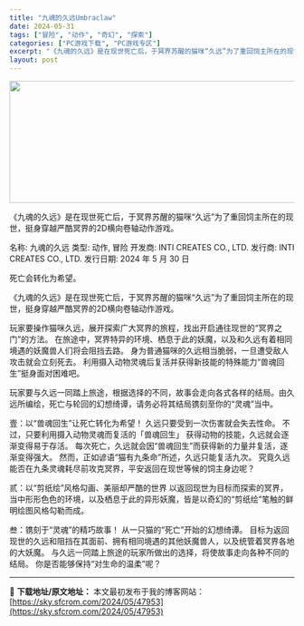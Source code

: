```yaml
---
title: "九魂的久远Umbraclaw"
date: 2024-05-31
tags: ["冒险", "动作", "奇幻", "探索"]
categories: ["PC游戏下载", "PC游戏专区"]
excerpt: "《九魂的久远》是在现世死亡后，于冥界苏醒的猫咪“久远”为了重回饲主所在的现世，挺身穿越严酷冥界的2D横向卷轴动作游戏。 名称: 九魂的久远 类型: 动作, 冒险 开发商: INTI CREATES CO., LTD. 发行商: INTI CREATES CO., LTD. 发行日期: 2024 年 &hellip;"
layout: post
---
```


<img class="aligncenter size-full wp-image-47954" src="https://sky.sfcrom.com/wp-content/uploads/2024/05/2024053022541548.jpg" alt="" width="660" height="215" />

《九魂的久远》是在现世死亡后，于冥界苏醒的猫咪“久远”为了重回饲主所在的现世，挺身穿越严酷冥界的2D横向卷轴动作游戏。

名称: 九魂的久远
类型: 动作, 冒险
开发商: INTI CREATES CO., LTD.
发行商: INTI CREATES CO., LTD.
发行日期: 2024 年 5 月 30 日

死亡会转化为希望。

《九魂的久远》是在现世死亡后，于冥界苏醒的猫咪“久远”为了重回饲主所在的现世，挺身穿越严酷冥界的2D横向卷轴动作游戏。

玩家要操作猫咪久远，展开探索广大冥界的旅程，找出开启通往现世的“冥界之门”的方法。
在旅途中，冥界特异的环境、栖息于此的妖魔，以及和久远有着相同境遇的妖魔兽人们将会阻挡去路。
身为普通猫咪的久远相当脆弱，一旦遭受敌人攻击就会立刻死去。
利用摄入动物灵魂后复活并获得新技能的特殊能力“兽魂回生”挺身面对困难吧。

玩家要与久远一同踏上旅途，根据选择的不同，故事会走向各式各样的结局。由久远所编绘，死亡与轮回的幻想绮谭，请务必将其结局镌刻至你的“灵魂”当中。

壹：以“兽魂回生”让死亡转化为希望！
久远只要受到一次伤害就会失去性命。
不过，只要利用摄入动物灵魂而复活的「兽魂回生」
获得动物的技能，久远就会逐渐变得易于存活。
每次死亡，久远就会因“兽魂回生”而获得新的力量并复活，逐渐变得强大。
然而，正如谚语“猫有九条命”所述，久远只能复活九次。
究竟久远能否在九条灵魂耗尽前攻克冥界，平安返回在现世等候的饲主身边呢？

贰：以“剪纸绘”风格勾画、美丽却严酷的世界
以返回现世为目标而探索的冥界，当中形形色色的环境，以及栖息于此的异形妖魔，皆是以奇幻的“剪纸绘”笔触的鲜明绘图风格勾勒而成。

叁：镌刻于“灵魂”的精巧故事！
从一只猫的“死亡”开始的幻想绮谭。
目标为返回现世的久远和阻挡在其面前、拥有相同境遇的其他妖魔兽人，以及统管着冥界各地的大妖魔。
与久远一同踏上旅途的玩家所做出的选择，将使故事走向各种不同的结局。
你是否能够保持“对生命的温柔”呢？

---
📖 **下载地址/原文地址：** 本文最初发布于我的博客网站：[https://sky.sfcrom.com/2024/05/47953](https://sky.sfcrom.com/2024/05/47953)
